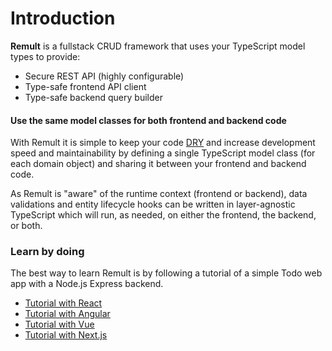 # Introduction 

**Remult** is a fullstack CRUD framework that uses your TypeScript model types to provide:

* Secure REST API (highly configurable)
* Type-safe frontend API client
* Type-safe backend query builder

#### Use the same model classes for both frontend and backend code
With Remult it is simple to keep your code [DRY](https://en.wikipedia.org/wiki/Don%27t_repeat_yourself) and increase development speed and maintainability by defining a single TypeScript model class (for each domain object) and sharing it between your frontend and backend code. 

As Remult is "aware" of the runtime context (frontend or backend), data validations and entity lifecycle hooks can be written in layer-agnostic TypeScript which will run, as needed, on either the frontend, the backend, or both.

### Learn by doing
The best way to learn Remult is by following a tutorial of a simple Todo web app with a Node.js Express backend. 

* [Tutorial with React](../tutorials/react/) 
* [Tutorial with Angular](../tutorials/angular/)
* [Tutorial with Vue](../tutorials/vue/)
* [Tutorial with Next.js](../react-next/)
